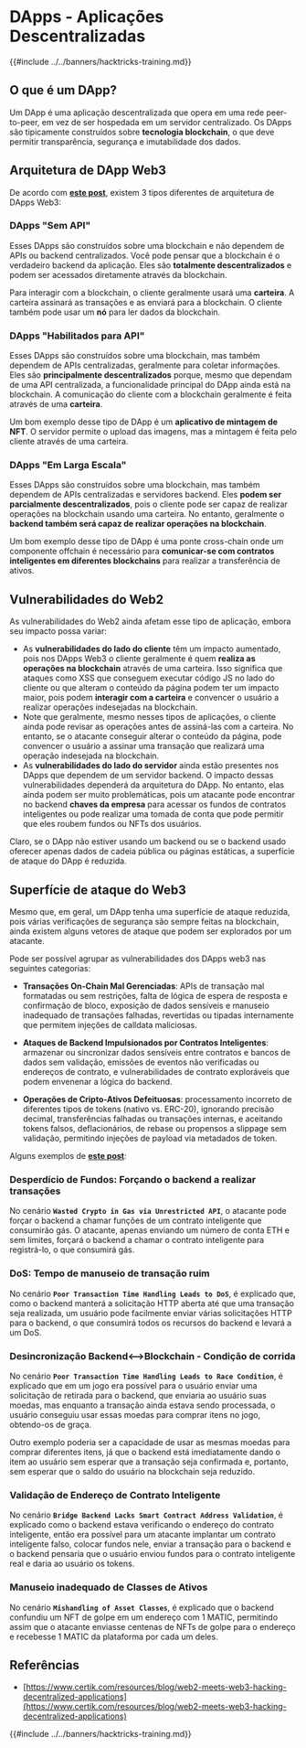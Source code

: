 # DApps - Aplicações Descentralizadas

{{#include ../../banners/hacktricks-training.md}}

## O que é um DApp?

Um DApp é uma aplicação descentralizada que opera em uma rede peer-to-peer, em vez de ser hospedada em um servidor centralizado. Os DApps são tipicamente construídos sobre **tecnologia blockchain**, o que deve permitir transparência, segurança e imutabilidade dos dados.

## Arquitetura de DApp Web3

De acordo com [**este post**](https://www.certik.com/resources/blog/web2-meets-web3-hacking-decentralized-applications), existem 3 tipos diferentes de arquitetura de DApps Web3:

### DApps "Sem API"

Esses DApps são construídos sobre uma blockchain e não dependem de APIs ou backend centralizados. Você pode pensar que a blockchain é o verdadeiro backend da aplicação. Eles são **totalmente descentralizados** e podem ser acessados diretamente através da blockchain.

Para interagir com a blockchain, o cliente geralmente usará uma **carteira**. A carteira assinará as transações e as enviará para a blockchain. O cliente também pode usar um **nó** para ler dados da blockchain.

### DApps "Habilitados para API"

Esses DApps são construídos sobre uma blockchain, mas também dependem de APIs centralizadas, geralmente para coletar informações. Eles são **principalmente descentralizados** porque, mesmo que dependam de uma API centralizada, a funcionalidade principal do DApp ainda está na blockchain. A comunicação do cliente com a blockchain geralmente é feita através de uma **carteira**.

Um bom exemplo desse tipo de DApp é um **aplicativo de mintagem de NFT**. O servidor permite o upload das imagens, mas a mintagem é feita pelo cliente através de uma carteira.

### DApps "Em Larga Escala"

Esses DApps são construídos sobre uma blockchain, mas também dependem de APIs centralizadas e servidores backend. Eles **podem ser parcialmente descentralizados**, pois o cliente pode ser capaz de realizar operações na blockchain usando uma carteira. No entanto, geralmente o **backend também será capaz de realizar operações na blockchain**.

Um bom exemplo desse tipo de DApp é uma ponte cross-chain onde um componente offchain é necessário para **comunicar-se com contratos inteligentes em diferentes blockchains** para realizar a transferência de ativos.

## Vulnerabilidades do Web2

As vulnerabilidades do Web2 ainda afetam esse tipo de aplicação, embora seu impacto possa variar:

- As **vulnerabilidades do lado do cliente** têm um impacto aumentado, pois nos DApps Web3 o cliente geralmente é quem **realiza as operações na blockchain** através de uma carteira. Isso significa que ataques como XSS que conseguem executar código JS no lado do cliente ou que alteram o conteúdo da página podem ter um impacto maior, pois podem **interagir com a carteira** e convencer o usuário a realizar operações indesejadas na blockchain.
- Note que geralmente, mesmo nesses tipos de aplicações, o cliente ainda pode revisar as operações antes de assiná-las com a carteira. No entanto, se o atacante conseguir alterar o conteúdo da página, pode convencer o usuário a assinar uma transação que realizará uma operação indesejada na blockchain.
- As **vulnerabilidades do lado do servidor** ainda estão presentes nos DApps que dependem de um servidor backend. O impacto dessas vulnerabilidades dependerá da arquitetura do DApp. No entanto, elas ainda podem ser muito problemáticas, pois um atacante pode encontrar no backend **chaves da empresa** para acessar os fundos de contratos inteligentes ou pode realizar uma tomada de conta que pode permitir que eles roubem fundos ou NFTs dos usuários.

Claro, se o DApp não estiver usando um backend ou se o backend usado oferecer apenas dados de cadeia pública ou páginas estáticas, a superfície de ataque do DApp é reduzida.

## Superfície de ataque do Web3

Mesmo que, em geral, um DApp tenha uma superfície de ataque reduzida, pois várias verificações de segurança são sempre feitas na blockchain, ainda existem alguns vetores de ataque que podem ser explorados por um atacante.

Pode ser possível agrupar as vulnerabilidades dos DApps web3 nas seguintes categorias:

- **Transações On-Chain Mal Gerenciadas**: APIs de transação mal formatadas ou sem restrições, falta de lógica de espera de resposta e confirmação de bloco, exposição de dados sensíveis e manuseio inadequado de transações falhadas, revertidas ou tipadas internamente que permitem injeções de calldata maliciosas.

- **Ataques de Backend Impulsionados por Contratos Inteligentes**: armazenar ou sincronizar dados sensíveis entre contratos e bancos de dados sem validação, emissões de eventos não verificadas ou endereços de contrato, e vulnerabilidades de contrato exploráveis que podem envenenar a lógica do backend.

- **Operações de Cripto-Ativos Defeituosas**: processamento incorreto de diferentes tipos de tokens (nativo vs. ERC-20), ignorando precisão decimal, transferências falhadas ou transações internas, e aceitando tokens falsos, deflacionários, de rebase ou propensos a slippage sem validação, permitindo injeções de payload via metadados de token.

Alguns exemplos de [**este post**](https://www.certik.com/resources/blog/web2-meets-web3-hacking-decentralized-applications):

### Desperdício de Fundos: Forçando o backend a realizar transações

No cenário **`Wasted Crypto in Gas via Unrestricted API`**, o atacante pode forçar o backend a chamar funções de um contrato inteligente que consumirão gás. O atacante, apenas enviando um número de conta ETH e sem limites, forçará o backend a chamar o contrato inteligente para registrá-lo, o que consumirá gás.

### DoS: Tempo de manuseio de transação ruim

No cenário **`Poor Transaction Time Handling Leads to DoS`**, é explicado que, como o backend manterá a solicitação HTTP aberta até que uma transação seja realizada, um usuário pode facilmente enviar várias solicitações HTTP para o backend, o que consumirá todos os recursos do backend e levará a um DoS.

### Desincronização Backend<-->Blockchain - Condição de corrida

No cenário **`Poor Transaction Time Handling Leads to Race Condition`**, é explicado que em um jogo era possível para o usuário enviar uma solicitação de retirada para o backend, que enviaria ao usuário suas moedas, mas enquanto a transação ainda estava sendo processada, o usuário conseguiu usar essas moedas para comprar itens no jogo, obtendo-os de graça.

Outro exemplo poderia ser a capacidade de usar as mesmas moedas para comprar diferentes itens, já que o backend está imediatamente dando o item ao usuário sem esperar que a transação seja confirmada e, portanto, sem esperar que o saldo do usuário na blockchain seja reduzido.

### Validação de Endereço de Contrato Inteligente

No cenário **`Bridge Backend Lacks Smart Contract Address Validation`**, é explicado como o backend estava verificando o endereço do contrato inteligente, então era possível para um atacante implantar um contrato inteligente falso, colocar fundos nele, enviar a transação para o backend e o backend pensaria que o usuário enviou fundos para o contrato inteligente real e daria ao usuário os tokens.

### Manuseio inadequado de Classes de Ativos

No cenário **`Mishandling of Asset Classes`**, é explicado que o backend confundiu um NFT de golpe em um endereço com 1 MATIC, permitindo assim que o atacante enviasse centenas de NFTs de golpe para o endereço e recebesse 1 MATIC da plataforma por cada um deles.

## Referências
- [https://www.certik.com/resources/blog/web2-meets-web3-hacking-decentralized-applications](https://www.certik.com/resources/blog/web2-meets-web3-hacking-decentralized-applications)

{{#include ../../banners/hacktricks-training.md}}

